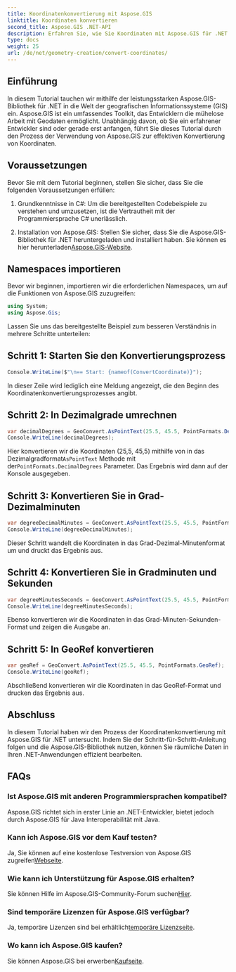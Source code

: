 ```yaml
---
title: Koordinatenkonvertierung mit Aspose.GIS
linktitle: Koordinaten konvertieren
second_title: Aspose.GIS .NET-API
description: Erfahren Sie, wie Sie Koordinaten mit Aspose.GIS für .NET konvertieren. Schritt-für-Schritt-Anleitung, Voraussetzungen und FAQs bereitgestellt.
type: docs
weight: 25
url: /de/net/geometry-creation/convert-coordinates/
---
```

## Einführung
In diesem Tutorial tauchen wir mithilfe der leistungsstarken Aspose.GIS-Bibliothek für .NET in die Welt der geografischen Informationssysteme (GIS) ein. Aspose.GIS ist ein umfassendes Toolkit, das Entwicklern die mühelose Arbeit mit Geodaten ermöglicht. Unabhängig davon, ob Sie ein erfahrener Entwickler sind oder gerade erst anfangen, führt Sie dieses Tutorial durch den Prozess der Verwendung von Aspose.GIS zur effektiven Konvertierung von Koordinaten.
## Voraussetzungen
Bevor Sie mit dem Tutorial beginnen, stellen Sie sicher, dass Sie die folgenden Voraussetzungen erfüllen:
1. Grundkenntnisse in C#: Um die bereitgestellten Codebeispiele zu verstehen und umzusetzen, ist die Vertrautheit mit der Programmiersprache C# unerlässlich.
  
2.  Installation von Aspose.GIS: Stellen Sie sicher, dass Sie die Aspose.GIS-Bibliothek für .NET heruntergeladen und installiert haben. Sie können es hier herunterladen[Aspose.GIS-Website](https://releases.aspose.com/gis/net/).

## Namespaces importieren
Bevor wir beginnen, importieren wir die erforderlichen Namespaces, um auf die Funktionen von Aspose.GIS zuzugreifen:
```csharp
using System;
using Aspose.Gis;
```

Lassen Sie uns das bereitgestellte Beispiel zum besseren Verständnis in mehrere Schritte unterteilen:
## Schritt 1: Starten Sie den Konvertierungsprozess
```csharp
Console.WriteLine($"\n== Start: {nameof(ConvertCoordinate)}");
```
In dieser Zeile wird lediglich eine Meldung angezeigt, die den Beginn des Koordinatenkonvertierungsprozesses angibt.
## Schritt 2: In Dezimalgrade umrechnen
```csharp
var decimalDegrees = GeoConvert.AsPointText(25.5, 45.5, PointFormats.DecimalDegrees);
Console.WriteLine(decimalDegrees);
```
 Hier konvertieren wir die Koordinaten (25,5, 45,5) mithilfe von in das Dezimalgradformat`AsPointText` Methode mit der`PointFormats.DecimalDegrees` Parameter. Das Ergebnis wird dann auf der Konsole ausgegeben.
## Schritt 3: Konvertieren Sie in Grad-Dezimalminuten
```csharp
var degreeDecimalMinutes = GeoConvert.AsPointText(25.5, 45.5, PointFormats.DegreeDecimalMinutes);
Console.WriteLine(degreeDecimalMinutes);
```
Dieser Schritt wandelt die Koordinaten in das Grad-Dezimal-Minutenformat um und druckt das Ergebnis aus.
## Schritt 4: Konvertieren Sie in Gradminuten und Sekunden
```csharp
var degreeMinutesSeconds = GeoConvert.AsPointText(25.5, 45.5, PointFormats.DegreeMinutesSeconds);
Console.WriteLine(degreeMinutesSeconds);
```
Ebenso konvertieren wir die Koordinaten in das Grad-Minuten-Sekunden-Format und zeigen die Ausgabe an.
## Schritt 5: In GeoRef konvertieren
```csharp
var geoRef = GeoConvert.AsPointText(25.5, 45.5, PointFormats.GeoRef);
Console.WriteLine(geoRef);
```
Abschließend konvertieren wir die Koordinaten in das GeoRef-Format und drucken das Ergebnis aus.

## Abschluss
In diesem Tutorial haben wir den Prozess der Koordinatenkonvertierung mit Aspose.GIS für .NET untersucht. Indem Sie der Schritt-für-Schritt-Anleitung folgen und die Aspose.GIS-Bibliothek nutzen, können Sie räumliche Daten in Ihren .NET-Anwendungen effizient bearbeiten.
## FAQs
### Ist Aspose.GIS mit anderen Programmiersprachen kompatibel?
Aspose.GIS richtet sich in erster Linie an .NET-Entwickler, bietet jedoch durch Aspose.GIS für Java Interoperabilität mit Java.
### Kann ich Aspose.GIS vor dem Kauf testen?
 Ja, Sie können auf eine kostenlose Testversion von Aspose.GIS zugreifen[Webseite](https://releases.aspose.com/).
### Wie kann ich Unterstützung für Aspose.GIS erhalten?
 Sie können Hilfe im Aspose.GIS-Community-Forum suchen[Hier](https://forum.aspose.com/c/gis/33).
### Sind temporäre Lizenzen für Aspose.GIS verfügbar?
 Ja, temporäre Lizenzen sind bei erhältlich[temporäre Lizenzseite](https://purchase.aspose.com/temporary-license/).
### Wo kann ich Aspose.GIS kaufen?
 Sie können Aspose.GIS bei erwerben[Kaufseite](https://purchase.aspose.com/buy).